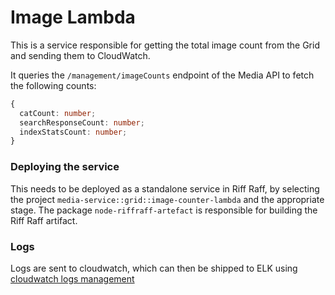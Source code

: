 # Image Lambda

This is a service responsible for getting the total image count from the Grid and sending them to CloudWatch.

It queries the `/management/imageCounts` endpoint of the Media API to fetch the following counts:
```typescript
{
  catCount: number;
  searchResponseCount: number;
  indexStatsCount: number;
}
```

### Deploying the service

This needs to be deployed as a standalone service in Riff Raff, by selecting the project `media-service::grid::image-counter-lambda` and the appropriate stage.
The package `node-riffraff-artefact` is responsible for building the Riff Raff artifact.

### Logs

Logs are sent to cloudwatch, which can then be shipped to ELK using [cloudwatch logs management](https://github.com/guardian/cloudwatch-logs-management)
